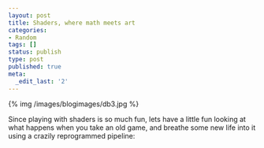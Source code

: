 ```yaml
---
layout: post
title: Shaders, where math meets art
categories:
- Random
tags: []
status: publish
type: post
published: true
meta:
  _edit_last: '2'
---
```


{% img /images/blogimages/db3.jpg %}

Since playing with shaders is so much fun, lets have a little fun looking at what happens when you take an old game, and breathe some new life into it using a crazily reprogrammed pipeline:

<object width="425" height="344"><param name="movie" value="http://www.youtube.com/v/bfy6sMgKDwA&hl=en&fs=1"></param><param name="allowFullScreen" value="true"></param><embed src="http://www.youtube.com/v/bfy6sMgKDwA&hl=en&fs=1" type="application/x-shockwave-flash" allowfullscreen="true" width="425" height="344"></embed></object>
